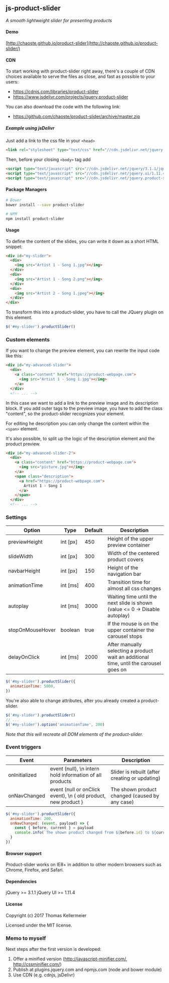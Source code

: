 js-product-slider
-------

[1]: <https://github.com/chaoste/product-slider>

_A smooth lightweight slider for presenting products_

#### Demo

[http://chaoste.github.io/product-slider](http://chaoste.github.io/product-slider/)

#### CDN

To start working with product-slider right away, there's a couple of CDN choices available
to serve the files as close, and fast as possible to your users:

- https://cdnjs.com/libraries/product-slider
- https://www.jsdelivr.com/projects/jquery.product-slider

You can also download the code with the following link:

- https://github.com/chaoste/product-slider/archive/master.zip

##### Example using jsDelivr

Just add a link to the css file in your `<head>`

```html
<link rel="stylesheet" type="text/css" href="//cdn.jsdelivr.net/jquery.product-slider/0.1.0/product-slider.min.css"/>
```

Then, before your closing `<body>` tag add

```html
<script type="text/javascript" src="//cdn.jsdelivr.net/jquery/3.1.1/jquery.min.js"></script>
<script type="text/javascript" src="//cdn.jsdelivr.net/jquery.ui/1.11.4/jquery-ui.min.js"></script>
<script type="text/javascript" src="//cdn.jsdelivr.net/jquery.product-slider/0.1.0/product-slider.min.js"></script>
```

#### Package Managers

```sh
# Bower
bower install --save product-slider

# NPM
npm install product-slider
```

#### Usage

To define the content of the slides, you can write it down as a short HTML snippet:

```html
<div id="my-slider">
  <div>
    <img src="Artist 1 - Song 1.jpg"></img>
  </div>
  <div>
    <img src="Artist 1 - Song 2.png"></img>
  </div>
  <div>
    <img src="Artist 2 - Song 1.jpeg"></img>
  </div>
</div>
```

To transform this into a product-slider, you have to call the JQuery plugin on this element.

```javascript
$('#my-slider').productSlider()
```

### Custom elements

If you want to change the preview element, you can rewrite the input code like this:

```html
<div id="my-advanced-slider">
  <div>
    <a class="content" href="https://product-webpage.com">
      <img src="Artist 1 - Song 1.jpg"></img>
    </a>
  </div>
  <!-- ... -->
```

In this case we want to add a link to the preview image and its description block.
If you add outer tags to the preview image, you have to add the class "content", so
the product-slider recognizes your element.

For editing he description you can only change the content within the `<span>` element.

It's also possible, to split up the logic of the description element and the product preview.


```html
<div id="my-advanced-slider-2">
  <div>
    <a class="content" href="https://product-webpage.com">
      <img src="picture.jpg"></img>
    </a>
    <span class="description">
      <a href="https://product-webpage.com">
        Artist 1 - Song 1
      </a>
    </span>
  </div>
  <!-- ... -->
```

### Settings

Option | Type | Default | Description
------ | ---- | ------- | -----------
previewHeight | int [px] | 450 | Height of the upper preview container
slideWidth | int [px] | 300 | Width of the centered product covers
navbarHeight | int [px] | 150 | Height of the navigation bar
animationTime | int [ms] | 400 | Transition time for almost all css changes
autoplay | int [ms] | 3000 | Waiting time until the next slide is shown (value <= 0 -> Disable autoplay)
stopOnMouseHover | boolean | true | If the mouse is on the upper container the carousel stops
delayOnClick | int [ms] | 2000 | After manually selecting a product wait an additional time, until the carousel goes on

```javascript
$('#my-slider').productSlider({
  animationTime: 5000,
})
```

You're also able to change attributes, after you already created a product-slider.

```javascript
$('#my-slider').productSlider()
// ...
$('#my-slider').option('animationTime', 200)
```

_Note that this will recreate all DOM elements of the product-slider._


### Event triggers

Event | Parameters | Description
------ | ------- | -----------
onInitialized | event (null), \n intern hold information of all products | Slider is rebuilt (after creating or updating)
onNavChanged | event (null or onClick event), \n { old product, new product } | The shown product changed (caused by any case)

```javascript
$('#my-slider').productSlider({
  animationTime: 200,
  onNavChanged: (event, payload) => {
    const { before, current } = payload
    console.info(`The shown product changed from ${before.id} to ${current.id}`)
  }
})
```

#### Browser support

Product-slider works on IE8+ in addition to other modern browsers such as Chrome, Firefox, and Safari.

#### Dependencies

jQuery >= 3.1.1
jQuery UI >= 1.11.4

#### License

Copyright (c) 2017 Thomas Kellermeier

Licensed under the MIT license.



### Memo to myself

Next steps after the first version is developed:
1. Offer a minified version (http://javascript-minifier.com/, http://cssminifier.com/)
2. Publish at plugins.jquery.com and npmjs.com (node and bower module)
3. Use CDN (e.g. cdnjs, jsDelivr)

